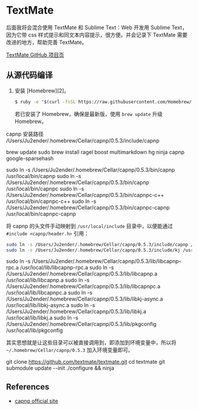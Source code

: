 TextMate
========

后面我将会混合使用 TextMate 和 Sublime Text：Web 开发用 Sublime Text，因为它带 css 
样式提示和同文本内容提示，很方便。并会记录下 TextMate 需要改进的地方，帮助完善 TextMate。

[TextMate GitHub 项目页][1]

从源代码编译
----------

1.  安装 [Homebrew][2]。    

    ```bash
    $ ruby -e "$(curl -fsSL https://raw.githubusercontent.com/Homebrew/install/master/install)"
    ```
    
    若已安装了 Homebrew，确保是最新版，使用 `brew update` 升级 Homebrew。

capnp 安装路径 /Users/Ju2ender/.homebrew/Cellar/capnp/0.5.3/include/capnp

brew update
sudo brew install ragel boost multimarkdown hg ninja capnp google-sparsehash

sudo ln -s /Users/Ju2ender/.homebrew/Cellar/capnp/0.5.3/bin/capnp /usr/local/bin/capnp
sudo ln -s /Users/Ju2ender/.homebrew/Cellar/capnp/0.5.3/bin/capnp /usr/local/bin/capnpc
sudo ln -s /Users/Ju2ender/.homebrew/Cellar/capnp/0.5.3/bin/capnpc-c++ /usr/local/bin/capnpc-c++
sudo ln -s /Users/Ju2ender/.homebrew/Cellar/capnp/0.5.3/bin/capnpc-capnp /usr/local/bin/capnpc-capnp

将 capnp 的头文件手动映射到 `/usr/local/include` 目录中，以便能通过 `#include <capnp/header.h>` 引用：
```bash
sudo ln -s /Users/Ju2ender/.homebrew/Cellar/capnp/0.5.3/include/capnp /usr/local/include/capnp
sudo ln -s /Users/Ju2ender/.homebrew/Cellar/capnp/0.5.3/include/kj /usr/local/include/kj
```

sudo ln -s /Users/Ju2ender/.homebrew/Cellar/capnp/0.5.3/lib/libcapnp-rpc.a /usr/local/lib/libcapnp-rpc.a
sudo ln -s /Users/Ju2ender/.homebrew/Cellar/capnp/0.5.3/lib/libcapnp.a /usr/local/lib/libcapnp.a
sudo ln -s /Users/Ju2ender/.homebrew/Cellar/capnp/0.5.3/lib/libcapnpc.a /usr/local/lib/libcapnpc.a
sudo ln -s /Users/Ju2ender/.homebrew/Cellar/capnp/0.5.3/lib/libkj-async.a /usr/local/lib/libkj-async.a
sudo ln -s /Users/Ju2ender/.homebrew/Cellar/capnp/0.5.3/lib/libkj.a /usr/local/lib/libkj.a
sudo ln -s /Users/Ju2ender/.homebrew/Cellar/capnp/0.5.3/lib/pkgconfig /usr/local/lib/pkgconfig

其实思想就是让这些目录可以被直接调用到，即添加到环境变量中，所以将 `~/.homebrew/Cellar/capnp/0.5.3` 加入环境变量即可。

git clone https://github.com/textmate/textmate.git
cd textmate
git submodule update --init
./configure && ninja

References
----------
* [capnp official site][1]

[1]: https://capnproto.org/install.html
